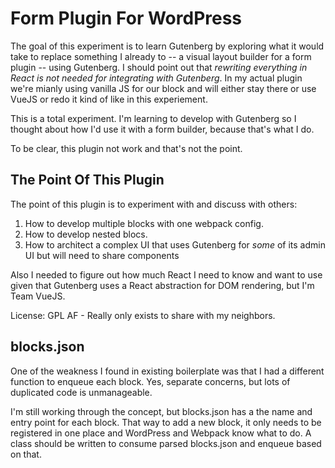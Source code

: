 # Form Plugin For WordPress
The goal of this experiment is to learn Gutenberg by exploring what it would take to replace something I already to -- a visual layout builder for a form plugin -- using Gutenberg. I should point out that _rewriting everything in React is not needed for integrating with Gutenberg_. In my actual plugin we're mianly using vanilla JS for our block and will either stay there or use VueJS or redo it kind of like in this experiement.

This is a total experiment. I'm learning to develop with Gutenberg so I thought about how I'd use it with a form builder, because that's what I do.

To be clear, this plugin not work and that's not the point.

## The Point Of This Plugin

The point of this plugin is to experiment with and discuss with others:
1) How to develop multiple blocks with one webpack config.
2) How to develop nested blocs.
3) How to architect a complex UI that uses Gutenberg for _some_ of its admin UI but will need to share components 

Also I needed to figure out how much React I need to know and want to use given that Gutenberg uses a React abstraction for DOM rendering, but I'm Team VueJS.

License: GPL AF - Really only exists to share with my neighbors.

## blocks.json 
One of the weakness I found in existing boilerplate was that I had a different function to enqueue each block. Yes, separate concerns, but lots of duplicated code is unmanageable.

I'm still working through the concept, but blocks.json has a the name and entry point for each block. That way to add a new block, it only needs to be registered in one place and WordPress and Webpack know what to do. A class should be written to consume parsed blocks.json and enqueue based on that.
